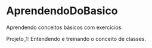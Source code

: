 # AprendendoDoBasico
Aprendendo conceitos básicos com exercícios.

Projeto_1: Entendendo e treinando o conceito de classes.
